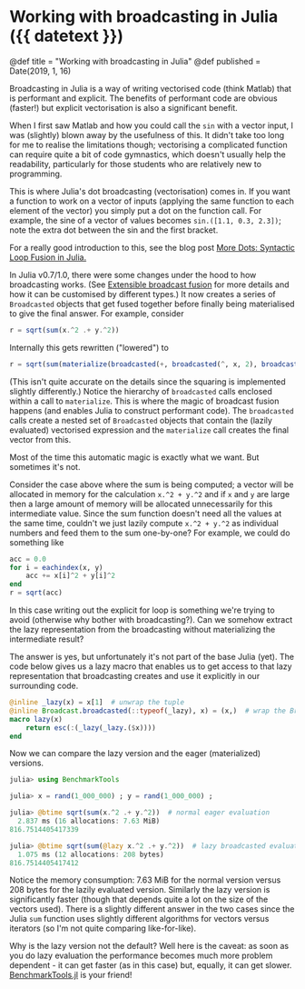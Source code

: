 # Working with broadcasting in Julia ({{ datetext }})

@def title = "Working with broadcasting in Julia"
@def published = Date(2019, 1, 16)

Broadcasting in Julia is a way of writing vectorised code (think Matlab) that is performant and explicit. The benefits of performant code are obvious (faster!) but explicit vectorisation is also a significant benefit.

When I first saw Matlab and how you could call the `sin` with a vector input, I was (slightly) blown away by the usefulness of this. It didn't take too long for me to realise the limitations though; vectorising a complicated function can require quite a bit of code gymnastics, which doesn't usually help the readability, particularly for those students who are relatively new to programming.

This is where Julia's dot broadcasting (vectorisation) comes in. If you want a function to work on a vector of inputs (applying the same function to each element of the vector) you simply put a dot on the function call. For example,  the sine of a vector of values becomes `sin.([1.1, 0.3, 2.3])`; note the extra dot between the sin and the first bracket.

For a really good introduction to this, see the blog post [More Dots: Syntactic Loop Fusion in Julia.](https://julialang.org/blog/2017/01/moredots)

In Julia v0.7/1.0, there were some changes under the hood to how broadcasting works. (See [Extensible broadcast fusion](https://julialang.org/blog/2018/05/extensible-broadcast-fusion) for more details and how it can be customised by different types.) It now creates a series of `Broadcasted` objects that get fused together before finally being materialised to give the final answer. For example, consider

```julia
r = sqrt(sum(x.^2 .+ y.^2))
```

Internally this gets rewritten ("lowered") to

```julia
r = sqrt(sum(materialize(broadcasted(+, broadcasted(^, x, 2), broadcasted(^, y, 2)))))
```

(This isn't quite accurate on the details since the squaring is implemented slightly differently.) Notice the hierarchy of `broadcasted` calls enclosed within a call to `materialize`. This is where the magic of broadcast fusion happens (and enables Julia to construct performant code). The `broadcasted` calls create a nested set of `Broadcasted` objects that contain the (lazily evaluated) vectorised expression and the `materialize` call creates the final vector from this.

Most of the time this automatic magic is exactly what we want. But sometimes it's not.

Consider the case above where the sum is being computed; a vector will be allocated in memory for the calculation `x.^2 + y.^2` and if `x` and `y` are large then a large amount of memory will be allocated unnecessarily for this intermediate value. Since the sum function doesn't need all the values at the same time, couldn't we just lazily compute `x.^2 + y.^2` as individual numbers and feed them to the sum one-by-one? For example, we could do something like

```julia
acc = 0.0
for i = eachindex(x, y)
    acc += x[i]^2 + y[i]^2
end
r = sqrt(acc)
```

In this case writing out the explicit for loop is something we're trying to avoid (otherwise why bother with broadcasting?). Can we somehow extract the lazy representation from the broadcasting without materializing the intermediate result?

The answer is yes, but unfortunately it's not part of the base Julia (yet).  The code below gives us a lazy macro that enables us to get access to that lazy representation that broadcasting creates and use it explicitly in our surrounding code.

```julia
@inline _lazy(x) = x[1]  # unwrap the tuple
@inline Broadcast.broadcasted(::typeof(_lazy), x) = (x,)  # wrap the Broadcasted object in a tuple to avoid materializing
macro lazy(x)
    return esc(:(_lazy(_lazy.($x))))
end
```

Now we can compare the lazy version and the eager (materialized) versions.

```julia
julia> using BenchmarkTools

julia> x = rand(1_000_000) ; y = rand(1_000_000) ;

julia> @btime sqrt(sum(x.^2 .+ y.^2))  # normal eager evaluation
  2.837 ms (16 allocations: 7.63 MiB)
816.7514405417339

julia> @btime sqrt(sum(@lazy x.^2 .+ y.^2))  # lazy broadcasted evaluation
  1.075 ms (12 allocations: 208 bytes)
816.7514405417412
```

Notice the memory consumption: 7.63 MiB for the normal version versus 208 bytes for the lazily evaluated version. Similarly the lazy version is significantly faster (though that depends quite a lot on the size of the vectors used). There is a slightly different answer in the two cases since the Julia `sum` function uses slightly different algorithms for vectors versus iterators (so I'm not quite comparing like-for-like).

Why is the lazy version not the default? Well here is the caveat: as soon as you do lazy evaluation the performance becomes much more problem dependent - it can get faster (as in this case) but, equally, it can get slower. [BenchmarkTools.jl](https://github.com/JuliaCI/BenchmarkTools.jl) is your friend!
